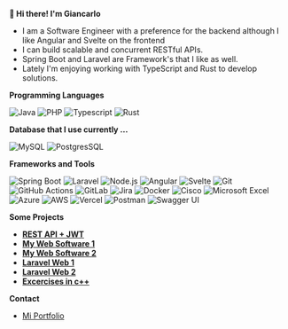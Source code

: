 **👋 Hi there! I'm Giancarlo**
* I am a Software Engineer with a preference for the backend although I like Angular and Svelte on the frontend
* I can build scalable and concurrent RESTful APIs. 
* Spring Boot and Laravel are Framework's that I like as well. 
* Lately I'm enjoying working with TypeScript and Rust to develop solutions.

**Programming Languages**

![Java](https://img.shields.io/badge/java-%23ED8B00.svg?style=for-the-badge&logo=openjdk&logoColor=white)
![PHP](https://img.shields.io/badge/PHP-777BB4?style=for-the-badge&logo=php&logoColor=white)
![Typescript](https://img.shields.io/badge/TypeScript-007ACC?style=for-the-badge&logo=typescript&logoColor=white)
![Rust](https://img.shields.io/badge/Rust-%23000000.svg?style=for-the-badge&logo=rust&logoColor=white)

**Database that I use currently ...**

![MySQL](https://img.shields.io/badge/MySQL-4479A1?style=for-the-badge&logo=mysql&logoColor=white)
![PostgresSQL](https://img.shields.io/badge/PostgreSQL-336791?style=for-the-badge&logo=postgresql&logoColor=white)

**Frameworks and Tools**

![Spring Boot](https://img.shields.io/badge/Spring_Boot-6DB33F?style=for-the-badge&logo=spring-boot&logoColor=white)
![Laravel](https://img.shields.io/badge/Laravel-FF2D20?style=for-the-badge&logo=laravel&logoColor=white)
![Node.js](https://img.shields.io/badge/Node.js-339933?style=for-the-badge&logo=node.js&logoColor=white)
![Angular](https://img.shields.io/badge/Angular-DD0031?style=for-the-badge&logo=angular&logoColor=white)
![Svelte](https://img.shields.io/badge/Svelte-FF3E00?style=for-the-badge&logo=svelte&logoColor=white)
![Git](https://img.shields.io/badge/Git-F05032?style=for-the-badge&logo=git&logoColor=white)
![GitHub Actions](https://img.shields.io/badge/GitHub_Actions-2088FF?style=for-the-badge&logo=github-actions&logoColor=white)
![GitLab](https://img.shields.io/badge/GitLab-FC6D26?style=for-the-badge&logo=gitlab&logoColor=white)
![Jira](https://img.shields.io/badge/Jira-0052CC?style=for-the-badge&logo=jira&logoColor=white)
![Docker](https://img.shields.io/badge/Docker-2496ED?style=for-the-badge&logo=docker&logoColor=white)
![Cisco](https://img.shields.io/badge/Cisco-1BA0D7?style=for-the-badge&logo=cisco&logoColor=white)
![Microsoft Excel](https://img.shields.io/badge/Microsoft_Excel-217346?style=for-the-badge&logo=microsoft-excel&logoColor=white)
![Azure](https://img.shields.io/badge/Azure-0089D6?style=for-the-badge&logo=microsoft-azure&logoColor=white)
![AWS](https://img.shields.io/badge/AWS-232F3E?style=for-the-badge&logo=amazon-aws&logoColor=white)
![Vercel](https://img.shields.io/badge/Vercel-000000?style=for-the-badge&logo=vercel&logoColor=white)
![Postman](https://img.shields.io/badge/Postman-FF6C37?style=for-the-badge&logo=postman&logoColor=white)
![Swagger UI](https://img.shields.io/badge/Swagger_UI-85EA2D?style=for-the-badge&logo=swagger&logoColor=white)
<!--![Django](https://img.shields.io/badge/Django-092D1F?style=for-the-badge&logo=django&logoColor=white)-->

**Some Projects**

- [**REST API + JWT**](https://maintenance-page-test.vercel.app/)
- [**My Web Software 1**](https://maintenance-page-test.vercel.app/)
- [**My Web Software 2**](https://maintenance-page-test.vercel.app/)
- [**Laravel Web 1**](https://iboutplacement.com/)
- [**Laravel Web 2**](https://ibconstruye.com/)
- [**Excercises in c++**](https://github.com/gianbdev/C-Challenges/)
  
**Contact**
<ul>
  <li><a href="https://my-portfolio-six-neon-61.vercel.app/">Mi Portfolio</a></li>
  <!--<li>Website: <a href="https://maintenance-page-test.vercel.app/">Under Maintenance</a></li>-->
</ul>

<!--<
SQUARE ICONS
a href="https://skillicons.dev">
      <img src="https://skillicons.dev/icons?i=git,vercel,emacs,vim,neovim,bash,visualstudio,vscode,eclipse,linux,arch,kali,mint,ubuntu,debian,windows,mysql,mongodb,sqlite,firebase,postgres,graphql,heroku,azure,gcp,svg,perl,nginx,yarn,cmake,npm,pnpm,nodejs,laravel,nestjs,django,dotnet,angular,go,js,jquery,lua,wordpress,github,gitlab,gmail,discord,obsidian,linkedin,postman,docker,stackoverflow" />
</a>-->
